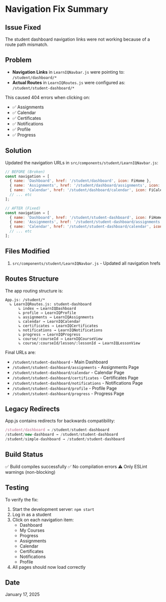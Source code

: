 # Navigation Fix Summary

## Issue Fixed
The student dashboard navigation links were not working because of a route path mismatch.

## Problem
- **Navigation Links** in `LearnIQNavbar.js` were pointing to: `/student/dashboard/*`
- **Actual Routes** in `LearnIQRoutes.js` were configured as: `/student/student-dashboard/*`

This caused 404 errors when clicking on:
- ✅ Assignments
- ✅ Calendar  
- ✅ Certificates
- ✅ Notifications
- ✅ Profile
- ✅ Progress

## Solution
Updated the navigation URLs in `src/components/student/LearnIQNavbar.js`:

```javascript
// BEFORE (Broken)
const navigation = [
  { name: 'Dashboard', href: '/student/dashboard', icon: FiHome },
  { name: 'Assignments', href: '/student/dashboard/assignments', icon: FiFileText },
  { name: 'Calendar', href: '/student/dashboard/calendar', icon: FiCalendar },
  // ... etc
];

// AFTER (Fixed)
const navigation = [
  { name: 'Dashboard', href: '/student/student-dashboard', icon: FiHome },
  { name: 'Assignments', href: '/student/student-dashboard/assignments', icon: FiFileText },
  { name: 'Calendar', href: '/student/student-dashboard/calendar', icon: FiCalendar },
  // ... etc
];
```

## Files Modified
1. `src/components/student/LearnIQNavbar.js` - Updated all navigation hrefs

## Routes Structure
The app routing structure is:
```
App.js: /student/*  
  ↳ LearnIQRoutes.js: student-dashboard
      ↳ index → LearnIQDashboard
      ↳ profile → LearnIQProfile
      ↳ assignments → LearnIQAssignments
      ↳ calendar → LearnIQCalendar
      ↳ certificates → LearnIQCertificates
      ↳ notifications → LearnIQNotifications
      ↳ progress → LearnIQProgress
      ↳ course/:courseId → LearnIQCourseView
      ↳ course/:courseId/lesson/:lessonId → LearnIQLessonView
```

Final URLs are:
- `/student/student-dashboard` - Main Dashboard
- `/student/student-dashboard/assignments` - Assignments Page
- `/student/student-dashboard/calendar` - Calendar Page
- `/student/student-dashboard/certificates` - Certificates Page
- `/student/student-dashboard/notifications` - Notifications Page
- `/student/student-dashboard/profile` - Profile Page
- `/student/student-dashboard/progress` - Progress Page

## Legacy Redirects
App.js contains redirects for backwards compatibility:
```javascript
/student/dashboard → /student/student-dashboard
/student/new-dashboard → /student/student-dashboard
/student/simple-dashboard → /student/student-dashboard
```

## Build Status
✅ Build compiles successfully
✅ No compilation errors
⚠️ Only ESLint warnings (non-blocking)

## Testing
To verify the fix:
1. Start the development server: `npm start`
2. Log in as a student
3. Click on each navigation item:
   - Dashboard
   - My Courses
   - Progress
   - Assignments
   - Calendar
   - Certificates
   - Notifications
   - Profile
4. All pages should now load correctly

## Date
January 17, 2025
